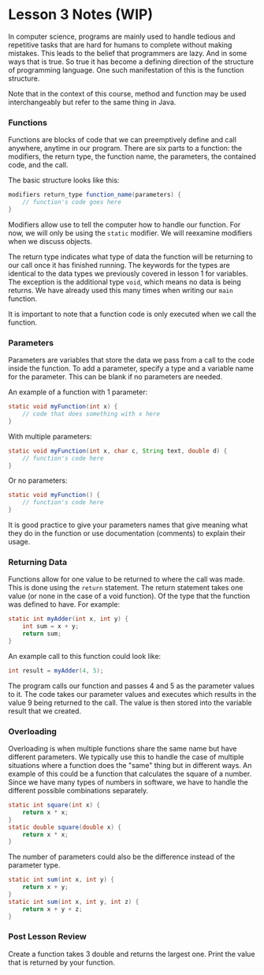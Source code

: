 # Lesson 3 Notes (WIP)
In computer science, programs are mainly used to handle tedious and repetitive tasks that are hard for humans to
complete without making mistakes. This leads to the belief that programmers are lazy. And in some ways that is true. So
true it has become a defining direction of the structure of programming language. One such manifestation of this is the
function structure.

Note that in the context of this course, method and function may be used interchangeably but refer to the same thing in
Java.

### Functions
Functions are blocks of code that we can preemptively define and call anywhere, anytime in our program. There are six
parts to a function: the modifiers, the return type, the function name, the parameters, the contained code, and the call.

The basic structure looks like this:
```java
modifiers return_type function_name(parameters) {
    // function's code goes here
}
```

Modifiers allow use to tell the computer how to handle our function. For now, we will only be using the `static`
modifier. We will reexamine modifiers when we discuss objects.

The return type indicates what type of data the function will be returning to our call once it has finished running.
The keywords for the types are identical to the data types we previously covered in lesson 1 for variables. The
exception is the additional type `void`, which means no data is being returns. We have already used this many times when
writing our `main` function.

It is important to note that a function code is only executed when we call the function.

### Parameters
Parameters are variables that store the data we pass from a call to the code inside the function. To add a parameter,
specify a type and a variable name for the parameter. This can be blank if no parameters are needed.

An example of a function with 1 parameter:
```java
static void myFunction(int x) {
    // code that does something with x here
}
```

With multiple parameters:
```java
static void myFunction(int x, char c, String text, double d) {
    // function's code here
}
```

Or no parameters:
```java
static void myFunction() {
    // function's code here
}
```

It is good practice to give your parameters names that give meaning what they do in the function or use documentation
(comments) to explain their usage.

### Returning Data
Functions allow for one value to be returned to where the call was made. This is done using the `return` statement. The
return statement takes one value (or none in the case of a void function). Of the type that the function was defined to
have. For example:
```java
static int myAdder(int x, int y) {
    int sum = x + y;
    return sum;
}
```
An example call to this function could look like:
```java
int result = myAdder(4, 5);
```
The program calls our function and passes 4 and 5 as the parameter values to it. The code takes our parameter values and
executes which results in the value 9 being returned to the call. The value is then stored into the variable result that
we created.

### Overloading
Overloading is when multiple functions share the same name but have different parameters. We typically use this to
handle the case of multiple situations where a function does the "same" thing but in different ways. An example of this
could be a function that calculates the square of a number. Since we have many types of numbers in software, we have to
handle the different possible combinations separately.
```java
static int square(int x) {
    return x * x;
}
static double square(double x) {
    return x * x;
}
```
The number of parameters could also be the difference instead of the parameter type.
```java
static int sum(int x, int y) {
    return x + y;
}
static int sum(int x, int y, int z) {
    return x + y + z;
}
```

### Post Lesson Review

Create a function takes 3 double and returns the largest one. Print the value that is returned by your function.